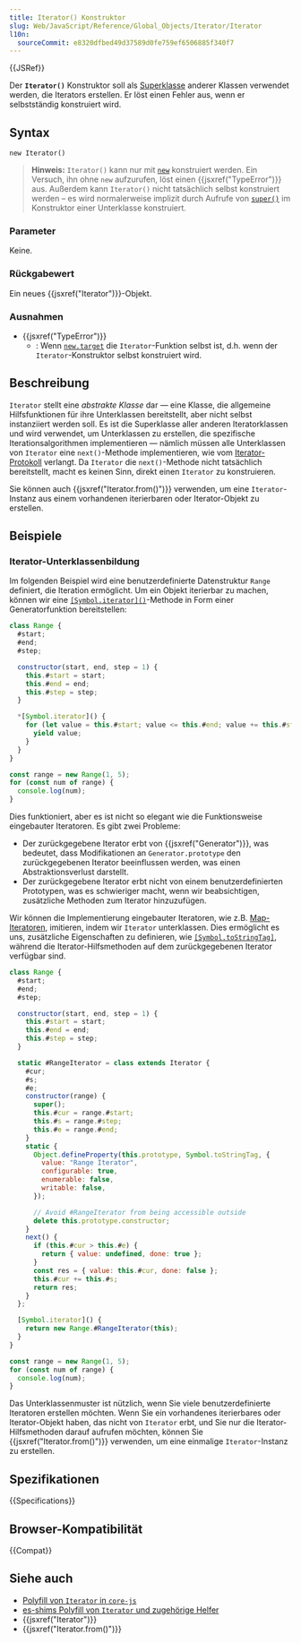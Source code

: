 ```yaml
---
title: Iterator() Konstruktor
slug: Web/JavaScript/Reference/Global_Objects/Iterator/Iterator
l10n:
  sourceCommit: e8320dfbed49d37589d0fe759ef6506885f340f7
---
```


{{JSRef}}

Der **`Iterator()`** Konstruktor soll als [Superklasse](/de/docs/Web/JavaScript/Reference/Classes/extends) anderer Klassen verwendet werden, die Iterators erstellen. Er löst einen Fehler aus, wenn er selbstständig konstruiert wird.

## Syntax

```js-nolint
new Iterator()
```

> **Hinweis:** `Iterator()` kann nur mit [`new`](/de/docs/Web/JavaScript/Reference/Operators/new) konstruiert werden. Ein Versuch, ihn ohne `new` aufzurufen, löst einen {{jsxref("TypeError")}} aus. Außerdem kann `Iterator()` nicht tatsächlich selbst konstruiert werden – es wird normalerweise implizit durch Aufrufe von [`super()`](/de/docs/Web/JavaScript/Reference/Operators/super) im Konstruktor einer Unterklasse konstruiert.

### Parameter

Keine.

### Rückgabewert

Ein neues {{jsxref("Iterator")}}-Objekt.

### Ausnahmen

- {{jsxref("TypeError")}}
  - : Wenn [`new.target`](/de/docs/Web/JavaScript/Reference/Operators/new.target) die `Iterator`-Funktion selbst ist, d.h. wenn der `Iterator`-Konstruktor selbst konstruiert wird.

## Beschreibung

`Iterator` stellt eine _abstrakte Klasse_ dar — eine Klasse, die allgemeine Hilfsfunktionen für ihre Unterklassen bereitstellt, aber nicht selbst instanziiert werden soll. Es ist die Superklasse aller anderen Iteratorklassen und wird verwendet, um Unterklassen zu erstellen, die spezifische Iterationsalgorithmen implementieren — nämlich müssen alle Unterklassen von `Iterator` eine `next()`-Methode implementieren, wie vom [Iterator-Protokoll](/de/docs/Web/JavaScript/Reference/Iteration_protocols#the_iterator_protocol) verlangt. Da `Iterator` die `next()`-Methode nicht tatsächlich bereitstellt, macht es keinen Sinn, direkt einen `Iterator` zu konstruieren.

Sie können auch {{jsxref("Iterator.from()")}} verwenden, um eine `Iterator`-Instanz aus einem vorhandenen iterierbaren oder Iterator-Objekt zu erstellen.

## Beispiele

### Iterator-Unterklassenbildung

Im folgenden Beispiel wird eine benutzerdefinierte Datenstruktur `Range` definiert, die Iteration ermöglicht. Um ein Objekt iterierbar zu machen, können wir eine [`[Symbol.iterator]()`](/de/docs/Web/JavaScript/Reference/Global_Objects/Symbol/iterator)-Methode in Form einer Generatorfunktion bereitstellen:

```js
class Range {
  #start;
  #end;
  #step;

  constructor(start, end, step = 1) {
    this.#start = start;
    this.#end = end;
    this.#step = step;
  }

  *[Symbol.iterator]() {
    for (let value = this.#start; value <= this.#end; value += this.#step) {
      yield value;
    }
  }
}

const range = new Range(1, 5);
for (const num of range) {
  console.log(num);
}
```

Dies funktioniert, aber es ist nicht so elegant wie die Funktionsweise eingebauter Iteratoren. Es gibt zwei Probleme:

- Der zurückgegebene Iterator erbt von {{jsxref("Generator")}}, was bedeutet, dass Modifikationen an `Generator.prototype` den zurückgegebenen Iterator beeinflussen werden, was einen Abstraktionsverlust darstellt.
- Der zurückgegebene Iterator erbt nicht von einem benutzerdefinierten Prototypen, was es schwieriger macht, wenn wir beabsichtigen, zusätzliche Methoden zum Iterator hinzuzufügen.

Wir können die Implementierung eingebauter Iteratoren, wie z.B. [Map-Iteratoren](/de/docs/Web/JavaScript/Reference/Global_Objects/Map/Symbol.iterator), imitieren, indem wir `Iterator` unterklassen. Dies ermöglicht es uns, zusätzliche Eigenschaften zu definieren, wie [`[Symbol.toStringTag]`](/de/docs/Web/JavaScript/Reference/Global_Objects/Symbol/toStringTag), während die Iterator-Hilfsmethoden auf dem zurückgegebenen Iterator verfügbar sind.

```js
class Range {
  #start;
  #end;
  #step;

  constructor(start, end, step = 1) {
    this.#start = start;
    this.#end = end;
    this.#step = step;
  }

  static #RangeIterator = class extends Iterator {
    #cur;
    #s;
    #e;
    constructor(range) {
      super();
      this.#cur = range.#start;
      this.#s = range.#step;
      this.#e = range.#end;
    }
    static {
      Object.defineProperty(this.prototype, Symbol.toStringTag, {
        value: "Range Iterator",
        configurable: true,
        enumerable: false,
        writable: false,
      });

      // Avoid #RangeIterator from being accessible outside
      delete this.prototype.constructor;
    }
    next() {
      if (this.#cur > this.#e) {
        return { value: undefined, done: true };
      }
      const res = { value: this.#cur, done: false };
      this.#cur += this.#s;
      return res;
    }
  };

  [Symbol.iterator]() {
    return new Range.#RangeIterator(this);
  }
}

const range = new Range(1, 5);
for (const num of range) {
  console.log(num);
}
```

Das Unterklassenmuster ist nützlich, wenn Sie viele benutzerdefinierte Iteratoren erstellen möchten. Wenn Sie ein vorhandenes iterierbares oder Iterator-Objekt haben, das nicht von `Iterator` erbt, und Sie nur die Iterator-Hilfsmethoden darauf aufrufen möchten, können Sie {{jsxref("Iterator.from()")}} verwenden, um eine einmalige `Iterator`-Instanz zu erstellen.

## Spezifikationen

{{Specifications}}

## Browser-Kompatibilität

{{Compat}}

## Siehe auch

- [Polyfill von `Iterator` in `core-js`](https://github.com/zloirock/core-js#iterator-helpers)
- [es-shims Polyfill von `Iterator` und zugehörige Helfer](https://www.npmjs.com/package/es-iterator-helpers)
- {{jsxref("Iterator")}}
- {{jsxref("Iterator.from()")}}
